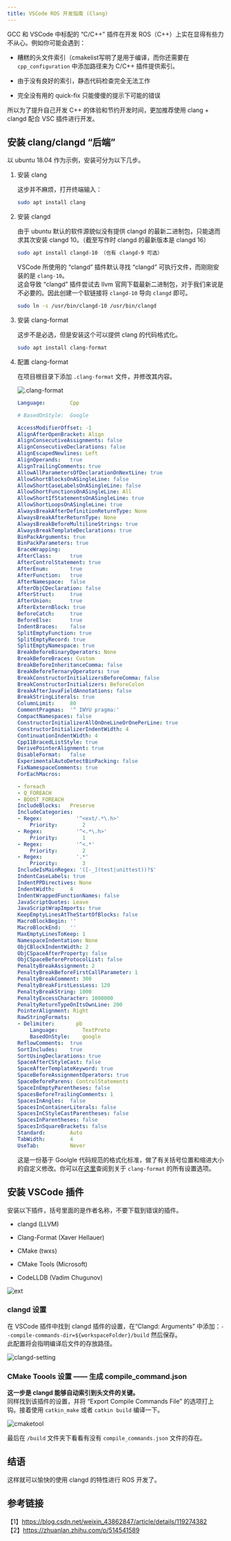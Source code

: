 ```yaml
---
title: VSCode ROS 开发指南 (Clang)
---
```


GCC 和 VSCode 中标配的 “C/C++” 插件在开发 ROS（C++）上实在显得有些力不从心。例如你可能会遇到：

- 糟糕的头文件索引（cmakelist写明了是用于编译，而你还需要在 `cpp_configuration` 中添加路径来为 C/C++ 插件提供索引。

- 由于没有良好的索引，静态代码检查完全无法工作

- 完全没有用的 quick-fix 只能傻傻的提示下可能的错误

所以为了提升自己开发 C++ 的体验和节约开发时间，更加推荐使用 clang + clangd 配合 VSC 插件进行开发。

## 安装 clang/clangd “后端”

以 ubuntu 18.04 作为示例，安装可分为以下几步。

1. 安装 clang

    这步并不麻烦，打开终端输入：

    ```bash
    sudo apt install clang
    ```

2. 安装 clangd

    由于 ubuntu 默认的软件源貌似没有提供 clangd 的最新二进制包，只能退而求其次安装 clangd 10。（截至写作时 clangd 的最新版本是 clangd 16）

    ```bash
    sudo apt install clangd-10 （也有 clangd-9 可选）
    ```

    VSCode 所使用的 “clangd” 插件默认寻找 “clangd” 可执行文件，而刚刚安装的是 `clang-10`。  
    这会导致 “clangd” 插件尝试去 llvm 官网下载最新二进制包，对于我们来说是不必要的。因此创建一个软链接将 `clangd-10` 导向 `clangd` 即可。

    ```bash
    sudo ln -s /usr/bin/clangd-10 /usr/bin/clangd
    ```

3. 安装 clang-format

    这步不是必选，但是安装这个可以提供 clang 的代码格式化。

    ```bash
    sudo apt install clang-format
    ```

4. 配置 clang-format

    在项目根目录下添加 `.clang-format` 文件，并修改其内容。

    ![.clang-format](/assets/images/ros-vsc-setup/.clang-format.png)

    ```yaml
    Language:        Cpp

    # BasedOnStyle:  Google

    AccessModifierOffset: -1
    AlignAfterOpenBracket: Align
    AlignConsecutiveAssignments: false
    AlignConsecutiveDeclarations: false
    AlignEscapedNewlines: Left
    AlignOperands:   true
    AlignTrailingComments: true
    AllowAllParametersOfDeclarationOnNextLine: true
    AllowShortBlocksOnASingleLine: false
    AllowShortCaseLabelsOnASingleLine: false
    AllowShortFunctionsOnASingleLine: All
    AllowShortIfStatementsOnASingleLine: true
    AllowShortLoopsOnASingleLine: true
    AlwaysBreakAfterDefinitionReturnType: None
    AlwaysBreakAfterReturnType: None
    AlwaysBreakBeforeMultilineStrings: true
    AlwaysBreakTemplateDeclarations: true
    BinPackArguments: true
    BinPackParameters: true
    BraceWrapping:
    AfterClass:      true
    AfterControlStatement: true
    AfterEnum:       true
    AfterFunction:   true
    AfterNamespace:  false
    AfterObjCDeclaration: false
    AfterStruct:     true
    AfterUnion:      true
    AfterExternBlock: true
    BeforeCatch:     true
    BeforeElse:      true
    IndentBraces:    false
    SplitEmptyFunction: true
    SplitEmptyRecord: true
    SplitEmptyNamespace: true
    BreakBeforeBinaryOperators: None
    BreakBeforeBraces: Custom
    BreakBeforeInheritanceComma: false
    BreakBeforeTernaryOperators: true
    BreakConstructorInitializersBeforeComma: false
    BreakConstructorInitializers: BeforeColon
    BreakAfterJavaFieldAnnotations: false
    BreakStringLiterals: true
    ColumnLimit:     80
    CommentPragmas:  '^ IWYU pragma:'
    CompactNamespaces: false
    ConstructorInitializerAllOnOneLineOrOnePerLine: true
    ConstructorInitializerIndentWidth: 4
    ContinuationIndentWidth: 4
    Cpp11BracedListStyle: true
    DerivePointerAlignment: true
    DisableFormat:   false
    ExperimentalAutoDetectBinPacking: false
    FixNamespaceComments: true
    ForEachMacros:

    - foreach
    - Q_FOREACH
    - BOOST_FOREACH
    IncludeBlocks:   Preserve
    IncludeCategories:
    - Regex:           '^<ext/.*\.h>'
        Priority:        2
    - Regex:           '^<.*\.h>'
        Priority:        1
    - Regex:           '^<.*'
        Priority:        2
    - Regex:           '.*'
        Priority:        3
    IncludeIsMainRegex: '([-_](test|unittest))?$'
    IndentCaseLabels: true
    IndentPPDirectives: None
    IndentWidth:     4
    IndentWrappedFunctionNames: false
    JavaScriptQuotes: Leave
    JavaScriptWrapImports: true
    KeepEmptyLinesAtTheStartOfBlocks: false
    MacroBlockBegin: ''
    MacroBlockEnd:   ''
    MaxEmptyLinesToKeep: 1
    NamespaceIndentation: None
    ObjCBlockIndentWidth: 2
    ObjCSpaceAfterProperty: false
    ObjCSpaceBeforeProtocolList: false
    PenaltyBreakAssignment: 2
    PenaltyBreakBeforeFirstCallParameter: 1
    PenaltyBreakComment: 300
    PenaltyBreakFirstLessLess: 120
    PenaltyBreakString: 1000
    PenaltyExcessCharacter: 1000000
    PenaltyReturnTypeOnItsOwnLine: 200
    PointerAlignment: Right
    RawStringFormats:
    - Delimiter:       pb
        Language:        TextProto
        BasedOnStyle:    google
    ReflowComments:  true
    SortIncludes:    true
    SortUsingDeclarations: true
    SpaceAfterCStyleCast: false
    SpaceAfterTemplateKeyword: true
    SpaceBeforeAssignmentOperators: true
    SpaceBeforeParens: ControlStatements
    SpaceInEmptyParentheses: false
    SpacesBeforeTrailingComments: 1
    SpacesInAngles:  false
    SpacesInContainerLiterals: false
    SpacesInCStyleCastParentheses: false
    SpacesInParentheses: false
    SpacesInSquareBrackets: false
    Standard:        Auto
    TabWidth:        4
    UseTab:          Never
    ```

    这是一份基于 Goolgle 代码规范的格式化标准，做了有关括号位置和缩进大小的自定义修改。你可以在[这里](https://clang.llvm.org/docs/ClangFormatStyleOptions.html)查阅到关于 `clang-format` 的所有设置选项。

## 安装 VSCode 插件

安装以下插件，括号里面的是作者名称，不要下载到错误的插件。

- clangd (LLVM)

- Clang-Format (Xaver Hellauer)

- CMake (twxs)

- CMake Tools (Microsoft)

- CodeLLDB (Vadim Chugunov)

![ext](/assets/images/ros-vsc-setup/exts.png)

### clangd 设置

在 VSCode 插件中找到 clangd 插件的设置，在“Clangd: Arguments” 中添加：`--compile-commands-dir=${workspaceFolder}/build`
然后保存。  
此配置将会指明编译后文件的存放路径。

![clangd-setting](/assets/images/ros-vsc-setup/clangd-setting.png)

### CMake Toools 设置 —— 生成 compile_command.json

**这一步是 clangd 能够自动索引到头文件的关键。**  
同样找到该插件的设置，并将 “Export Compile Commands File” 的选项打上钩。接着使用 `catkin_make` 或者 `catkin build` 编译一下。

![cmaketool](/assets/images/ros-vsc-setup/cmaketool.png)

最后在 `/build` 文件夹下看看有没有 `compile_commands.json` 文件的存在。

## 结语

这样就可以愉快的使用 clangd 的特性进行 ROS 开发了。

## 参考链接

【1】<https://blog.csdn.net/weixin_43862847/article/details/119274382>  
【2】<https://zhuanlan.zhihu.com/p/514541589>
